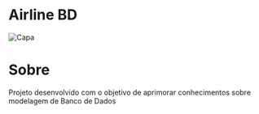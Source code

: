 # Airline BD

![Capa](https://user-images.githubusercontent.com/72306241/236705550-f84753fd-e434-4adb-a8b1-1dbd0a805bbd.png)

# Sobre

Projeto desenvolvido com o objetivo de aprimorar conhecimentos sobre modelagem de Banco de Dados